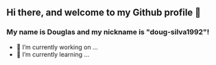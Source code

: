 ## Hi there, and welcome to my Github profile 👋
### My name is Douglas and my nickname is "doug-silva1992"!

- 🔭 I’m currently working on ...
- 🌱 I’m currently learning ...
